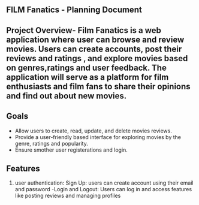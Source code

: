 ## FILM Fanatics - Planning Document

## Project Overview- Film Fanatics is a web application where user can browse and review movies. Users can create accounts, post their reviews and ratings , and explore movies based on genres,ratings and user feedback. The application will serve as a platform for film enthusiasts and film fans to share their opinions and find out about new movies.

## Goals

- Allow users to create, read, update, and delete movies reviews.
- Provide a user-friendly based interface for exploring movies by the genre, ratings and popularity.
- Ensure smother user registerations and login.

## Features

1. user authentication: Sign Up: users can create account using their email and password
   -Login and Logout: Users can log in and access features like posting reviews and managing profiles
